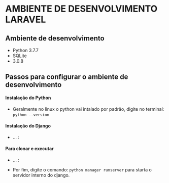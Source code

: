 # AMBIENTE DE DESENVOLVIMENTO LARAVEL

## Ambiente de desenvolvimento

* Python 3.7.7
* SQLite 
* 3.0.8

## Passos para configurar o ambiente de desenvolvimento

#### Instalação do Python

* Geralmente no linux o python vai intalado por padrão, digite no terminal: `python --version`

#### Instalação do Django

* ... :

#### Para clonar e executar

* ... : 

* Por fim, digite o comando: `python manager runserver` para starta o servidor interno do django.  
